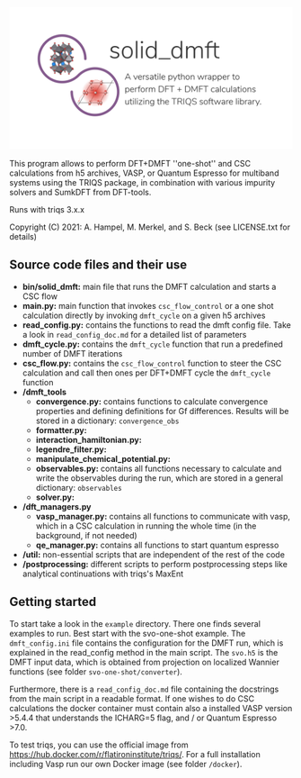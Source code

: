 ![logo_soliDMFT](doc/logos/logo_solid_dmft.png)

This program allows to perform DFT+DMFT ''one-shot'' and CSC
calculations from h5 archives, VASP, or Quantum Espresso for multiband systems using
the TRIQS package, in combination with various impurity solvers and SumkDFT from
DFT-tools. 

Runs with triqs 3.x.x

Copyright (C) 2021: A. Hampel, M. Merkel, and S. Beck
(see LICENSE.txt for details)


## Source code files and their use

- __bin/solid_dmft:__ main file that runs the DMFT calculation and starts a CSC flow 
- __main.py:__ main function that invokes `csc_flow_control` or a one shot 
  calculation directly by invoking `dmft_cycle` on a given h5 archives
- __read_config.py:__ contains the functions to read the dmft config file. Take a
  look in `read_config_doc.md` for a detailed list of parameters
- __dmft_cycle.py:__ contains the `dmft_cycle` function that run a predefined
  number of DMFT iterations
- __csc_flow.py:__ contains the `csc_flow_control` function to steer the CSC
  calculation and call then ones per DFT+DMFT cycle the `dmft_cycle` function
- __/dmft_tools__
    - __convergence.py:__ contains functions to calculate convergence properties and
      defining definitions for Gf differences. Results will be stored in a dictionary:
      `convergence_obs`
    - __formatter.py:__
    - __interaction_hamiltonian.py:__
    - __legendre_filter.py:__
    - __manipulate_chemical_potential.py:__
    - __observables.py:__ contains all functions necessary to calculate and write the
      observables during the run, which are stored in a general dictionary: `observables`
    - __solver.py:__
- __/dft_managers.py__
    - __vasp_manager.py:__ contains all functions to communicate with vasp,
    which in a CSC calculation in running the whole time (in the background,
    if not needed)
    - __qe_manager.py:__ contains all functions to start quantum espresso
- __/util:__ non-essential scripts that are independent of the rest of the code
- __/postprocessing:__ different scripts to perform postprocessing steps like analytical 
  continuations with triqs's MaxEnt


## Getting started

To start take a look in the `example` directory. There one finds several
examples to run. Best start with the svo-one-shot example. The
`dmft_config.ini` file contains the configuration for the DMFT run, which is
explained in the read\_config method in the main script. The `svo.h5` is the DMFT
input data, which is obtained from projection on localized Wannier functions
(see folder `svo-one-shot/converter`).

Furthermore, there is a `read_config_doc.md` file containing the docstrings from
the main script in a readable format. If one wishes to do CSC calculations the
docker container must contain also a installed VASP version >5.4.4 that
understands the ICHARG=5 flag, and / or Quantum Espresso >7.0.

To test triqs, you can use the official image from https://hub.docker.com/r/flatironinstitute/triqs/.
For a full installation including Vasp run our own Docker image (see folder `/docker`).
